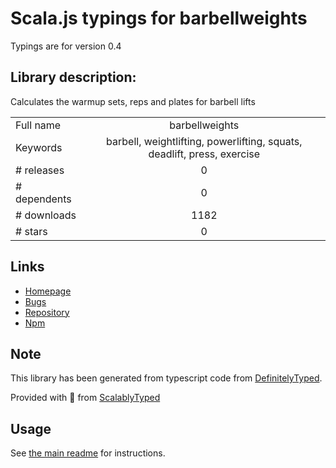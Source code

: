 
# Scala.js typings for barbellweights

Typings are for version 0.4

## Library description:
Calculates the warmup sets, reps and plates for barbell lifts

|                    |                 |
| ------------------ | :-------------: |
| Full name          | barbellweights |
| Keywords           | barbell, weightlifting, powerlifting, squats, deadlift, press, exercise |
| # releases         | 0 |
| # dependents       | 0 |
| # downloads        | 1182 |
| # stars            | 0 |

## Links
- [Homepage](https://github.com/toddhibbs/barbellweight#readme)
- [Bugs](https://github.com/toddhibbs/barbellweight/issues)
- [Repository](https://github.com/toddhibbs/barbellweight)
- [Npm](https://www.npmjs.com/package/barbellweights)
    


## Note
This library has been generated from typescript code from [DefinitelyTyped](https://definitelytyped.org).

Provided with :purple_heart: from [ScalablyTyped](https://github.com/oyvindberg/ScalablyTyped)

## Usage
See [the main readme](../../readme.md) for instructions.


